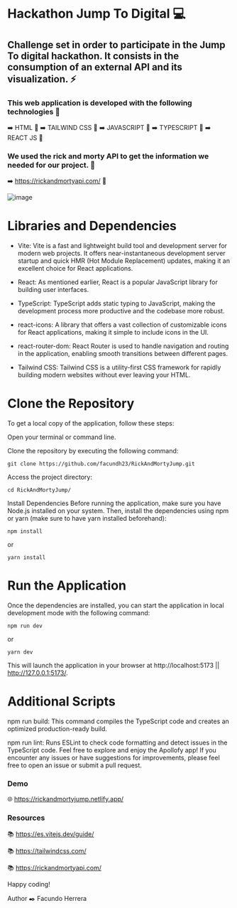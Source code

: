 # Hackathon Jump To Digital :computer:

## Challenge set in order to participate in the Jump To digital hackathon. It consists in the consumption of an external API and its visualization. :zap:

### This web application is developed with the following technologies :open_file_folder:

:arrow_right: HTML :rocket:
:arrow_right: TAILWIND CSS :art:
:arrow_right: JAVASCRIPT :rocket:
:arrow_right: TYPESCRIPT :rocket:
:arrow_right: REACT JS :rocket:

### We used the rick and morty API to get the information we needed for our project. :file_folder:

:arrow_right: https://rickandmortyapi.com/ :satellite:

![image](https://github.com/facundh23/RickAndMortyJump/assets/90207514/1332b7a0-1829-470f-b7b1-a75a9ce33601)

# Libraries and Dependencies

- Vite: Vite is a fast and lightweight build tool and development server for modern web projects. It offers near-instantaneous development server startup and quick HMR (Hot Module Replacement) updates, making it an excellent choice for React applications.

- React: As mentioned earlier, React is a popular JavaScript library for building user interfaces.
- TypeScript: TypeScript adds static typing to JavaScript, making the development process more productive and the codebase more robust.
- react-icons: A library that offers a vast collection of customizable icons for React applications, making it simple to include icons in the UI.
- react-router-dom: React Router is used to handle navigation and routing in the application, enabling smooth transitions between different pages.
- Tailwind CSS: Tailwind CSS is a utility-first CSS framework for rapidly building modern websites without ever leaving your HTML.

# Clone the Repository

To get a local copy of the application, follow these steps:

Open your terminal or command line.

Clone the repository by executing the following command:

`git clone https://github.com/facundh23/RickAndMortyJump.git`

Access the project directory:

`cd RickAndMortyJump/`

Install Dependencies
Before running the application, make sure you have Node.js installed on your system. Then, install the dependencies using npm or yarn (make sure to have yarn installed beforehand):

`npm install` 

or 

`yarn install`

# Run the Application
Once the dependencies are installed, you can start the application in local development mode with the following command:

`npm run dev`

or

`yarn dev`

This will launch the application in your browser at http://localhost:5173 || http://127.0.0.1:5173/.

# Additional Scripts

npm run build: This command compiles the TypeScript code and creates an optimized production-ready build.

npm run lint: Runs ESLint to check code formatting and detect issues in the TypeScript code.
Feel free to explore and enjoy the Apollofy app! If you encounter any issues or have suggestions for improvements, please feel free to open an issue or submit a pull request. 


### Demo
:globe_with_meridians: https://rickandmortyjump.netlify.app/


### Resources
:books: https://es.vitejs.dev/guide/  

:books: https://tailwindcss.com/

:books: https://rickandmortyapi.com/

Happy coding!

Author :black_nib:
Facundo Herrera
